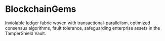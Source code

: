 # BlockchainGems
Inviolable ledger fabric woven with transactional-parallelism, optimized consensus algorithms, fault tolerance, safeguarding enterprise assets in the TamperShield Vault.
